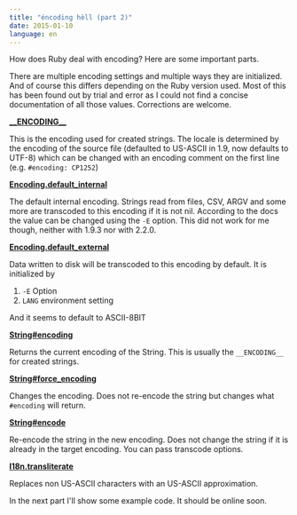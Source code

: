 ```yaml
---
title: "éncoding hèll (part 2)"
date: 2015-01-10
language: en
---
```


How does Ruby deal with encoding? Here are some important parts.

There are multiple encoding settings and multiple ways they are initialized. And of course this differs depending on the Ruby version used. Most of this has been found out by trial and error as I could not find a concise documentation of all those values. Corrections are welcome.

[**\_\_ENCODING\_\_**](http://ruby-doc.org/docs/keywords/1.9/Object.html#method-i-__ENCODING__)

This is the encoding used for created strings. The locale is determined by the encoding of the source file (defaulted to US-ASCII in 1.9, now defaults to UTF-8) which can be changed with an encoding comment on the first line (e.g. `#encoding: CP1252`)

[**Encoding.default\_internal**](http://ruby-doc.org/core-2.2.0/Encoding.html#method-c-default_internal)

The default internal encoding. Strings read from files, CSV, ARGV and some more are transcoded to this encoding if it is not nil. According to the docs the value can be changed using the `-E` option. This did not work for me though, neither with 1.9.3 nor with 2.2.0.

[**Encoding.default\_external**](http://ruby-doc.org/core-2.2.0/Encoding.html#method-c-default_external)

Data written to disk will be transcoded to this encoding by default. It is initialized by

1. `-E` Option
2. `LANG` environment setting

And it seems to default to ASCII-8BIT

[**String#encoding**](http://www.ruby-doc.org/core-2.2.0/String.html#method-i-encoding)

Returns the current encoding of the String. This is usually the `__ENCODING__` for created strings.

[**String#force\_encoding**](http://ruby-doc.org/core-2.2.0/String.html#method-i-force_encoding)

Changes the encoding. Does not re-encode the string but changes what `#encoding` will return.

[**String#encode**](http://ruby-doc.org/core-2.2.0/String.html#method-i-encode)

Re-encode the string in the new encoding. Does not change the string if it is already in the target encoding. You can pass transcode options.

[**I18n.transliterate**](http://apidock.com/rails/ActiveSupport/Inflector/transliterate)

Replaces non US-ASCII characters with an US-ASCII approximation.

In the next part I'll show some example code. It should be online soon.
